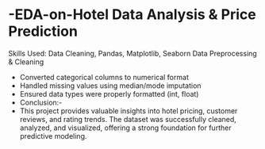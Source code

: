 # -EDA-on-Hotel Data Analysis & Price Prediction
Skills Used: Data Cleaning, Pandas, Matplotlib, Seaborn
Data Preprocessing & Cleaning
- Converted categorical columns to numerical format
- Handled missing values using median/mode imputation
- Ensured data types were properly formatted (int, float)
- Conclusion:-
- This project provides valuable insights into hotel pricing, customer reviews, and rating trends. The dataset was successfully cleaned, analyzed, and visualized, offering a strong foundation for further predictive 
  modeling.
